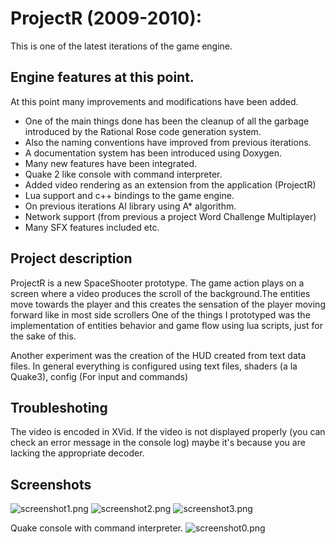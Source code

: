 # ProjectR (2009-2010):
This is one of the latest iterations of the game engine. 

## Engine features at this point.
At this point many improvements and modifications have been added.
- One of the main things done has been the cleanup of all the garbage introduced by the Rational Rose code generation system.
- Also the naming conventions have improved from previous iterations.
- A documentation system has been introduced using Doxygen.
- Many new features have been integrated.
- Quake 2 like console with command interpreter.
- Added video rendering as an extension from the application (ProjectR)
- Lua support and c++ bindings to the game engine.
- On previous iterations AI library using A* algorithm.
- Network support (from previous a project Word Challenge Multiplayer)
- Many SFX features included etc.

## Project description 
ProjectR is a new SpaceShooter prototype.
The game action plays on a screen where a video produces the scroll of the background.The entities move towards the player and this creates the sensation of the player moving forward like in most side scrollers
One of the things I prototyped was the implementation of entities behavior and game flow using lua scripts, just for the sake of this.

Another experiment was the creation of the HUD created from text data files.
In general everything is configured using text files, shaders (a la Quake3), config (For input and commands)

## Troubleshoting
The video is encoded in XVid. If the video is not displayed properly (you can check an error message in the console log) maybe it's because you are lacking the appropriate decoder.

## Screenshots
![screenshot1.png](https://raw.githubusercontent.com/D0ct0rDave/GammaE_Engine/refs/heads/ProjectR/repoimages/screenshot0001.png)
![screenshot2.png](https://raw.githubusercontent.com/D0ct0rDave/GammaE_Engine/refs/heads/ProjectR/repoimages/screenshot0002.png)
![screenshot3.png](https://raw.githubusercontent.com/D0ct0rDave/GammaE_Engine/refs/heads/ProjectR/repoimages/screenshot0003.png)

Quake console with command interpreter.
![screenshot0.png](https://raw.githubusercontent.com/D0ct0rDave/GammaE_Engine/refs/heads/ProjectR/repoimages/screenshot0000.png)
